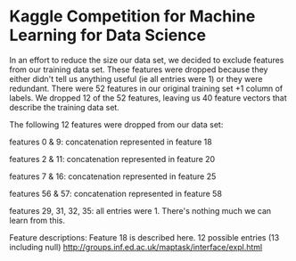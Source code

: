 # Kaggle Competition for Machine Learning for Data Science
In an effort to reduce the size our data set, we decided to exclude features from our training data set.  These features were dropped because they either didn't tell us anything useful (ie all entries were 1) or they were redundant. There were 52 features in our original training set +1 column of labels. We dropped 12 of the 52 features, leaving us 40 feature vectors that describe the training data set. 

The following 12 features were dropped from our data set: 

features 0 & 9: concatenation represented in feature 18

features 2 & 11: concatenation represented in feature 20

features 7 & 16: concatenation represented in feature 25

features 56 & 57: concatenation represented in feature 58

features 29, 31, 32, 35: all entries were 1. There's nothing much we can learn from this.


Feature descriptions:
Feature 18 is described here. 12 possible entries (13 including null)
http://groups.inf.ed.ac.uk/maptask/interface/expl.html

